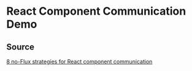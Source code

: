 # React Component Communication Demo

## Source

[8 no-Flux strategies for React component communication](https://www.javascriptstuff.com/component-communication/#7-global-variables)
